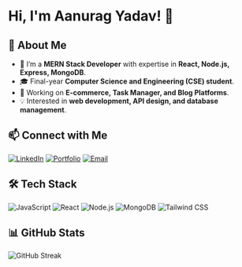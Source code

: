 # Hi, I'm Aanurag Yadav! 👋

## 🚀 About Me
- 🌱 I’m a **MERN Stack Developer** with expertise in **React, Node.js, Express, MongoDB**.
- 🎓 Final-year **Computer Science and Engineering (CSE) student**.
- 🔭 Working on **E-commerce, Task Manager, and Blog Platforms**.
- 💡 Interested in **web development, API design, and database management**.

## 📫 Connect with Me
[![LinkedIn](https://img.shields.io/badge/LinkedIn-blue?style=flat&logo=linkedin)]([https://www.linkedin.com/in/your-profile](https://www.linkedin.com/in/anurag-yadav-39a7b9223/))
[![Portfolio](https://img.shields.io/badge/Portfolio-%2312100E.svg?style=flat&logo=firefox)]([your-portfolio-link](https://anurag-yadav-portfolio.onrender.com/))
[![Email](https://img.shields.io/badge/Email-D14836?style=flat&logo=gmail&logoColor=white)](mailto:10anuragyadav2002@gmail.com)

## 🛠️ Tech Stack
![JavaScript](https://img.shields.io/badge/JavaScript-F7DF1E?style=flat&logo=javascript&logoColor=black)
![React](https://img.shields.io/badge/React-20232A?style=flat&logo=react&logoColor=61DAFB)
![Node.js](https://img.shields.io/badge/Node.js-43853D?style=flat&logo=node.js&logoColor=white)
![MongoDB](https://img.shields.io/badge/MongoDB-4EA94B?style=flat&logo=mongodb&logoColor=white)
![Tailwind CSS](https://img.shields.io/badge/TailwindCSS-%2338B2AC.svg?style=flat&logo=tailwind-css&logoColor=white)

## 📊 GitHub Stats
![GitHub Streak](https://github-readme-streak-stats.herokuapp.com/?user=your-username&theme=dark&hide_border=false)
